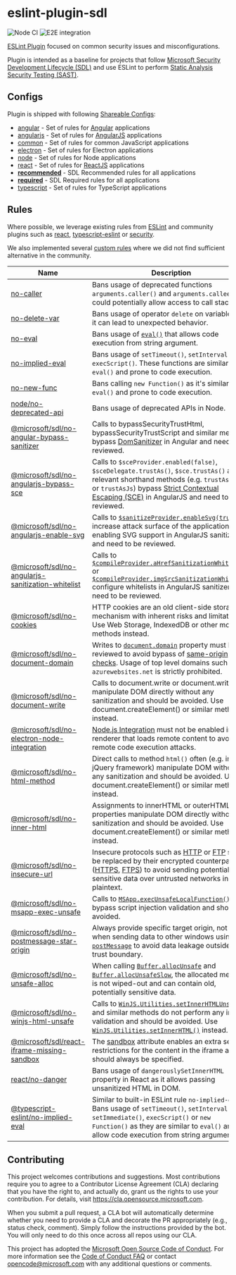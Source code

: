 # eslint-plugin-sdl
![Node CI](https://github.com/microsoft/eslint-plugin-sdl/workflows/Node%20CI/badge.svg?branch=main&event=push)
![E2E integration](https://github.com/microsoft/eslint-plugin-sdl/workflows/E2E%20integration/badge.svg?branch=main&event=push)

[ESLint Plugin](https://eslint.org/docs/developer-guide/working-with-plugins) focused on common security issues and misconfigurations.

Plugin is intended as a baseline for projects that follow [Microsoft Security Development Lifecycle (SDL)](https://www.microsoft.com/en-us/securityengineering/sdl) and use ESLint to perform [Static Analysis Security Testing (SAST)](https://www.microsoft.com/en-us/securityengineering/sdl/practices#practice9).

## Configs

Plugin is shipped with following [Shareable Configs](http://eslint.org/docs/developer-guide/shareable-configs):

- [angular](config/angular.js) - Set of rules for [Angular](https://angular.io) applications
- [angularjs](config/angularjs.js) - Set of rules for [AngularJS](https://docs.angularjs.org) applications
- [common](config/common.js) - Set of rules for common JavaScript applications
- [electron](config/electron.js) - Set of rules for Electron applications
- [node](config/node.js) - Set of rules for Node applications
- [react](config/react.js) - Set of rules for [ReactJS](https://reactjs.org) applications
- [**recommended**](config/recommended.js) - SDL Recommended rules for all applications
- [**required**](config/required.js) - SDL Required rules for all applications
- [typescript](config/typescript.js) - Set of rules for TypeScript applications

## Rules

Where possible, we leverage existing rules from [ESLint](https://eslint.org/docs/rules/) and community plugins such as [react](https://github.com/yannickcr/eslint-plugin-react), [typescript-eslint](https://github.com/typescript-eslint/typescript-eslint/tree/master/packages/eslint-plugin#supported-rules) or [security](https://github.com/nodesecurity/eslint-plugin-security#rules).

We also implemented several [custom rules](./lib/rules) where we did not find sufficient alternative in the community.

| Name | Description |
| --- | --- |
| [no-caller](https://eslint.org/docs/rules/no-caller) | Bans usage of deprecated functions `arguments.caller()` and `arguments.callee` that could potentially allow access to call stack. |
| [no-delete-var](https://eslint.org/docs/rules/no-delete-var) | Bans usage of operator `delete` on variables as it can lead to unexpected behavior. |
| [no-eval](https://eslint.org/docs/rules/no-eval) | Bans usage of [`eval()`](https://developer.mozilla.org/en-US/docs/Web/JavaScript/Reference/Global_Objects/eval) that allows code execution from string argument. |
| [no-implied-eval](https://eslint.org/docs/rules/no-implied-eval) | Bans usage of `setTimeout()`, `setInterval()` and `execScript()`. These functions are similar to `eval()` and prone to code execution. |
| [no-new-func](https://eslint.org/docs/rules/no-new-func) | Bans calling `new Function()` as it's similar to `eval()` and prone to code execution. |
| [node/no-deprecated-api](https://github.com/mysticatea/eslint-plugin-node/blob/master/docs/rules/no-deprecated-api.md) | Bans usage of deprecated APIs in Node. |
| [@microsoft/sdl/no-angular-bypass-sanitizer](./docs/rules/no-angular-bypass-sanitizer.md) | Calls to bypassSecurityTrustHtml, bypassSecurityTrustScript and similar methods bypass [DomSanitizer](https://angular.io/api/platform-browser/DomSanitizer#security-risk) in Angular and need to be reviewed. |
| [@microsoft/sdl/no-angularjs-bypass-sce](./docs/rules/no-angularjs-bypass-sce.md) | Calls to `$sceProvider.enabled(false)`, `$sceDelegate.trustAs()`, `$sce.trustAs()` and relevant shorthand methods (e.g. `trustAsHtml` or `trustAsJs`) bypass [Strict Contextual Escaping (SCE)](https://docs.angularjs.org/api/ng/service/$sce#strict-contextual-escaping) in AngularJS and need to be reviewed. |
| [@microsoft/sdl/no-angularjs-enable-svg](./docs/rules/no-angularjs-enable-svg.md) | Calls to [`$sanitizeProvider.enableSvg(true)`](https://docs.angularjs.org/api/ngSanitize/provider/$sanitizeProvider#enableSvg) increase attack surface of the application by enabling SVG support in AngularJS sanitizer and need to be reviewed. |
| [@microsoft/sdl/no-angularjs-sanitization-whitelist](./docs/rules/no-angularjs-sanitization-whitelist.md) | Calls to [`$compileProvider.aHrefSanitizationWhitelist`](https://docs.angularjs.org/api/ng/provider/$compileProvider#aHrefSanitizationWhitelist) or [`$compileProvider.imgSrcSanitizationWhitelist`](https://docs.angularjs.org/api/ng/provider/$compileProvider#imgSrcSanitizationWhitelist) configure whitelists in AngularJS sanitizer and need to be reviewed. |
| [@microsoft/sdl/no-cookies](./docs/rules/no-cookies.md) | HTTP cookies are an old client-side storage mechanism with inherent risks and limitations. Use Web Storage, IndexedDB or other modern methods instead. |
| [@microsoft/sdl/no-document-domain](./docs/rules/no-document-domain.md) | Writes to [`document.domain`](https://developer.mozilla.org/en-US/docs/Web/API/Document/domain) property must be reviewed to avoid bypass of [same-origin checks](https://developer.mozilla.org/en-US/docs/Web/Security/Same-origin_policy#Changing_origin). Usage of top level domains such as `azurewebsites.net` is strictly prohibited. |
| [@microsoft/sdl/no-document-write](./docs/rules/no-document-write.md) | Calls to document.write or document.writeln manipulate DOM directly without any sanitization and should be avoided. Use document.createElement() or similar methods instead. |
| [@microsoft/sdl/no-electron-node-integration](./docs/rules/no-electron-node-integration.md) | [Node.js Integration](https://www.electronjs.org/docs/tutorial/security#2-do-not-enable-nodejs-integration-for-remote-content) must not be enabled in any renderer that loads remote content to avoid remote code execution attacks. |
| [@microsoft/sdl/no-html-method](./docs/rules/no-html-method.md) | Direct calls to method `html()` often (e.g. in jQuery framework) manipulate DOM without any sanitization and should be avoided. Use document.createElement() or similar methods instead. |
| [@microsoft/sdl/no-inner-html](./docs/rules/no-inner-html.md) | Assignments to innerHTML or outerHTML properties manipulate DOM directly without any sanitization and should be avoided. Use document.createElement() or similar methods instead. |
| [@microsoft/sdl/no-insecure-url](./docs/rules/no-insecure-url.md) | Insecure protocols such as [HTTP](https://en.wikipedia.org/wiki/Hypertext_Transfer_Protocol) or [FTP](https://en.wikipedia.org/wiki/File_Transfer_Protocol) should be replaced by their encrypted counterparts ([HTTPS](https://en.wikipedia.org/wiki/HTTPS), [FTPS](https://en.wikipedia.org/wiki/FTPS)) to avoid sending potentially sensitive data over untrusted networks in plaintext. |
| [@microsoft/sdl/no-msapp-exec-unsafe](./docs/rules/no-msapp-exec-unsafe.md) | Calls to [`MSApp.execUnsafeLocalFunction()`](https://docs.microsoft.com/en-us/previous-versions/hh772324(v=vs.85)) bypass script injection validation and should be avoided. |
| [@microsoft/sdl/no-postmessage-star-origin](./docs/rules/no-postmessage-star-origin.md) | Always provide specific target origin, not * when sending data to other windows using [`postMessage`](https://developer.mozilla.org/en-US/docs/Web/API/Window/postMessage#Security_concerns) to avoid data leakage outside of trust boundary. |
| [@microsoft/sdl/no-unsafe-alloc](./docs/rules/no-unsafe-alloc.md) | When calling [`Buffer.allocUnsafe`](https://nodejs.org/api/buffer.html#buffer_static_method_buffer_allocunsafe_size) and [`Buffer.allocUnsafeSlow`](https://nodejs.org/api/buffer.html#buffer_static_method_buffer_allocunsafeslow_size), the allocated memory is not wiped-out and can contain old, potentially sensitive data. |
| [@microsoft/sdl/no-winjs-html-unsafe](./docs/rules/no-winjs-html-unsafe.md) | Calls to [`WinJS.Utilities.setInnerHTMLUnsafe()`](https://docs.microsoft.com/en-us/previous-versions/windows/apps/br211696(v=win.10)) and similar methods do not perform any input validation and should be avoided. Use [`WinJS.Utilities.setInnerHTML()`](https://docs.microsoft.com/en-us/previous-versions/windows/apps/br211697(v=win.10)) instead. |
| [@microsoft/sdl/react-iframe-missing-sandbox](./docs/rules/react-iframe-missing-sandbox.md) | The [sandbox](https://www.w3schools.com/tags/att_iframe_sandbox.asp) attribute enables an extra set of restrictions for the content in the iframe and should always be specified. |
| [react/no-danger](https://github.com/yannickcr/eslint-plugin-react/blob/master/docs/rules/no-danger.md) | Bans usage of `dangerouslySetInnerHTML` property in React as it allows passing unsanitized HTML in DOM. |
| [@typescript-eslint/no-implied-eval](https://github.com/typescript-eslint/typescript-eslint/blob/master/packages/eslint-plugin/docs/rules/no-implied-eval.md) | Similar to built-in ESLint rule `no-implied-eval`. Bans usage of `setTimeout()`, `setInterval()`, `setImmediate()`, `execScript()` or `new Function()` as they are similar to `eval()` and allow code execution from string arguments. |

## Contributing

This project welcomes contributions and suggestions.  Most contributions require you to agree to a
Contributor License Agreement (CLA) declaring that you have the right to, and actually do, grant us
the rights to use your contribution. For details, visit https://cla.opensource.microsoft.com.

When you submit a pull request, a CLA bot will automatically determine whether you need to provide
a CLA and decorate the PR appropriately (e.g., status check, comment). Simply follow the instructions
provided by the bot. You will only need to do this once across all repos using our CLA.

This project has adopted the [Microsoft Open Source Code of Conduct](https://opensource.microsoft.com/codeofconduct/).
For more information see the [Code of Conduct FAQ](https://opensource.microsoft.com/codeofconduct/faq/) or
contact [opencode@microsoft.com](mailto:opencode@microsoft.com) with any additional questions or comments.
